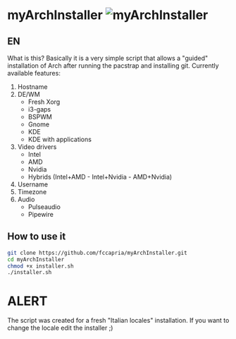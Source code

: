 # myArchInstaller     ![myArchInstaller](https://user-images.githubusercontent.com/62179193/147276616-ebf95366-d9d3-4d05-8721-8665dc5a4687.png)


**EN**
------
What is this?
Basically it is a very simple script that allows a "guided" installation of Arch after running the pacstrap and installing git. 
Currently available features:

1. Hostname
2. DE/WM
   * Fresh Xorg
   * i3-gaps
   * BSPWM
   * Gnome
   * KDE
   * KDE with applications
3. Video drivers
   * Intel
   * AMD
   * Nvidia
   * Hybrids (Intel+AMD - Intel+Nvidia - AMD+Nvidia)
4. Username
5. Timezone
6. Audio
   * Pulseaudio
   * Pipewire
  
How to use it
-------------

```bash
git clone https://github.com/fccapria/myArchInstaller.git
cd myArchInstaller
chmod +x installer.sh
./installer.sh
```

# ALERT
The script was created for a fresh "Italian locales" installation. If you want to change the locale edit the installer ;)
